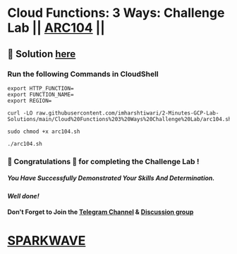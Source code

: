 # Cloud Functions: 3 Ways: Challenge Lab || [ARC104](https://www.cloudskillsboost.google/focuses/61974?parent=catalog) ||

## 🔑 Solution [here](https://www.youtube.com/@sparkwave.01)

### Run the following Commands in CloudShell

```
export HTTP_FUNCTION=
export FUNCTION_NAME=
export REGION=
```
```
curl -LO raw.githubusercontent.com/imharshtiwari/2-Minutes-GCP-Lab-Solutions/main/Cloud%20Functions%203%20Ways%20Challenge%20Lab/arc104.sh

sudo chmod +x arc104.sh

./arc104.sh
```

### 🐼 Congratulations 🎉 for completing the Challenge Lab !

##### *You Have Successfully Demonstrated Your Skills And Determination.*

#### *Well done!*

#### Don't Forget to Join the [Telegram Channel](https://t.me/sparkwave.01) & [Discussion group](https://t.me/sparkwave.01chats)

# [SPARKWAVE](https://www.youtube.com/@sparkwave.01)
